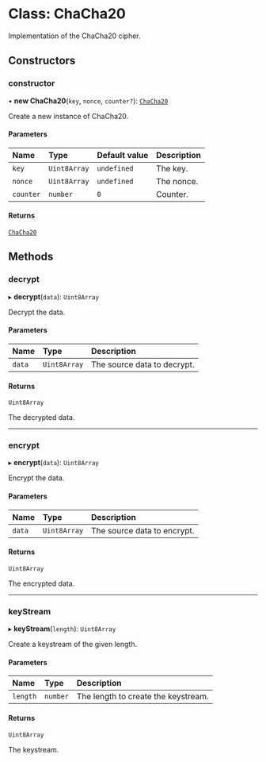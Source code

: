 # Class: ChaCha20

Implementation of the ChaCha20 cipher.

## Constructors

### constructor

• **new ChaCha20**(`key`, `nonce`, `counter?`): [`ChaCha20`](ChaCha20.md)

Create a new instance of ChaCha20.

#### Parameters

| Name      | Type         | Default value | Description |
| :-------- | :----------- | :------------ | :---------- |
| `key`     | `Uint8Array` | `undefined`   | The key.    |
| `nonce`   | `Uint8Array` | `undefined`   | The nonce.  |
| `counter` | `number`     | `0`           | Counter.    |

#### Returns

[`ChaCha20`](ChaCha20.md)

## Methods

### decrypt

▸ **decrypt**(`data`): `Uint8Array`

Decrypt the data.

#### Parameters

| Name   | Type         | Description                 |
| :----- | :----------- | :-------------------------- |
| `data` | `Uint8Array` | The source data to decrypt. |

#### Returns

`Uint8Array`

The decrypted data.

---

### encrypt

▸ **encrypt**(`data`): `Uint8Array`

Encrypt the data.

#### Parameters

| Name   | Type         | Description                 |
| :----- | :----------- | :-------------------------- |
| `data` | `Uint8Array` | The source data to encrypt. |

#### Returns

`Uint8Array`

The encrypted data.

---

### keyStream

▸ **keyStream**(`length`): `Uint8Array`

Create a keystream of the given length.

#### Parameters

| Name     | Type     | Description                         |
| :------- | :------- | :---------------------------------- |
| `length` | `number` | The length to create the keystream. |

#### Returns

`Uint8Array`

The keystream.
